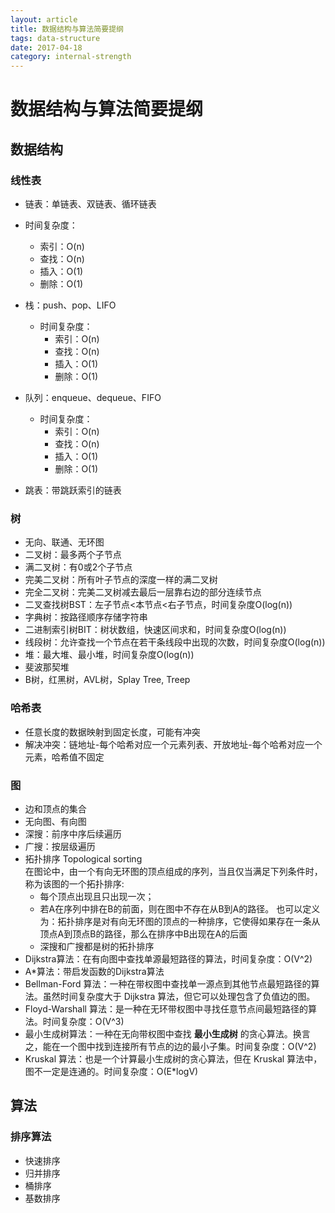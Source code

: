 ```yaml
---
layout: article
title: 数据结构与算法简要提纲
tags: data-structure
date: 2017-04-18
category: internal-strength
---
```

# 数据结构与算法简要提纲

## 数据结构
### 线性表
 * 链表：单链表、双链表、循环链表
  * 时间复杂度：
	  * 索引：O(n)
	  * 查找：O(n)
	  * 插入：O(1)
	  * 删除：O(1)

  * 栈：push、pop、LIFO
    * 时间复杂度：
      * 索引：O(n)
      * 查找：O(n)
      * 插入：O(1)
      * 删除：O(1)

  * 队列：enqueue、dequeue、FIFO
    * 时间复杂度：
      * 索引：O(n)
      * 查找：O(n)
      * 插入：O(1)
      * 删除：O(1)
  * 跳表：带跳跃索引的链表

### 树
 * 无向、联通、无环图
 * 二叉树：最多两个子节点
  * 满二叉树：有0或2个子节点
  * 完美二叉树：所有叶子节点的深度一样的满二叉树
  * 完全二叉树：完美二叉树减去最后一层靠右边的部分连续节点
  * 二叉查找树BST：左子节点<本节点<右子节点，时间复杂度O(log(n))
 * 字典树：按路径顺序存储字符串
 * 二进制索引树BIT：树状数组，快速区间求和，时间复杂度O(log(n))
 * 线段树：允许查找一个节点在若干条线段中出现的次数，时间复杂度O(log(n))
 * 堆：最大堆、最小堆，时间复杂度O(log(n))
 * 斐波那契堆
 * B树，红黑树，AVL树，Splay Tree, Treep

### 哈希表
 * 任意长度的数据映射到固定长度，可能有冲突
 * 解决冲突：链地址-每个哈希对应一个元素列表、开放地址-每个哈希对应一个元素，哈希值不固定

### 图
 * 边和顶点的集合
 * 无向图、有向图
 * 深搜：前序中序后续遍历
 * 广搜：按层级遍历
 * 拓扑排序 Topological sorting  
   在图论中，由一个有向无环图的顶点组成的序列，当且仅当满足下列条件时，称为该图的一个拓扑排序:
   * 每个顶点出现且只出现一次；
   * 若A在序列中排在B的前面，则在图中不存在从B到A的路径。
   也可以定义为：拓扑排序是对有向无环图的顶点的一种排序，它使得如果存在一条从顶点A到顶点B的路径，那么在排序中B出现在A的后面
   * 深搜和广搜都是树的拓扑排序
 * Dijkstra算法：在有向图中查找单源最短路径的算法，时间复杂度：O(V^2)
 * A*算法：带启发函数的Dijkstra算法
 * Bellman-Ford 算法：一种在带权图中查找单一源点到其他节点最短路径的算法。虽然时间复杂度大于 Dijkstra 算法，但它可以处理包含了负值边的图。
 * Floyd-Warshall 算法：是一种在无环带权图中寻找任意节点间最短路径的算法。时间复杂度：O(V^3)
 * 最小生成树算法：一种在无向带权图中查找 **最小生成树** 的贪心算法。换言之，能在一个图中找到连接所有节点的边的最小子集。时间复杂度：O(V^2)
 * Kruskal 算法：也是一个计算最小生成树的贪心算法，但在 Kruskal 算法中，图不一定是连通的。时间复杂度：O(E*logV)

## 算法
### 排序算法
 * 快速排序
 * 归并排序
 * 桶排序
 * 基数排序
